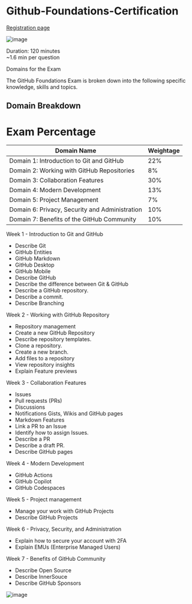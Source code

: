 # Github-Foundations-Certification

[Registration page](https://examregistration.github.com/login?ReturnUrl=%2Foverview)

![image](https://github.com/user-attachments/assets/1877dd4f-ec9d-47d4-90e5-47c9a4a363d1)

Duration: 120 minutes  
~1.6 min per question

Domains for the Exam 

The GitHub Foundations Exam is broken down into the following specific knowledge, skills and topics.

## Domain Breakdown 

# Exam Percentage 
|Domain Name| Weightage |
|---|---|
|Domain 1:  Introduction to Git and GitHub| 22% | 
|Domain 2:  Working with GitHub Repositories| 8% |
|Domain 3:  Collaboration Features | 30% |
|Domain 4:  Modern Development| 13% |
|Domain 5:  Project Management |7% |
|Domain 6:  Privacy, Security and Administration |10%| 
|Domain 7:  Benefits of the GitHub Community|10% |

Week 1 - Introduction to Git and GitHub

- Describe Git
- GitHub Entities
- GitHub Markdown
- GitHub Desktop
- GitHub Mobile
- Describe GitHub
- Describe the difference between Git & GitHub
- Describe a GitHub repository.
- Describe a commit.
- Describe Branching

Week 2 - Working with GitHub Repository

- Repository management
- Create a new GitHub Repository
- Describe repository templates.
- Clone a repository.
- Create a new branch.
- Add files to a repository
- View repository insights
- Explain Feature previews

Week 3 - Collaboration Features

- Issues
- Pull requests (PRs)
- Discussions
- Notifications
Gists, Wikis and GitHub pages
- Markdown Features
- Link a PR to an Issue
- Identify how to assign Issues.
- Describe a PR
- Describe a draft PR.
 - Describe GitHub pages
 
Week 4 - Modern Development

- GitHub Actions
- GitHub Copilot
- GitHub Codespaces

Week 5 - Project management

- Manage your work with GitHub Projects
- Describe GitHub Projects

Week 6 - Privacy, Security, and Administration

- Explain how to secure your account with 2FA
- Explain EMUs (Enterprise Managed Users)

Week 7 - Benefits of GitHub Community

- Describe Open Source
- Describe InnerSouce
- Describe GitHub Sponsors


![image](https://github.com/user-attachments/assets/9700dfd5-3217-4a01-af60-6bbc5eee48cd)



 


